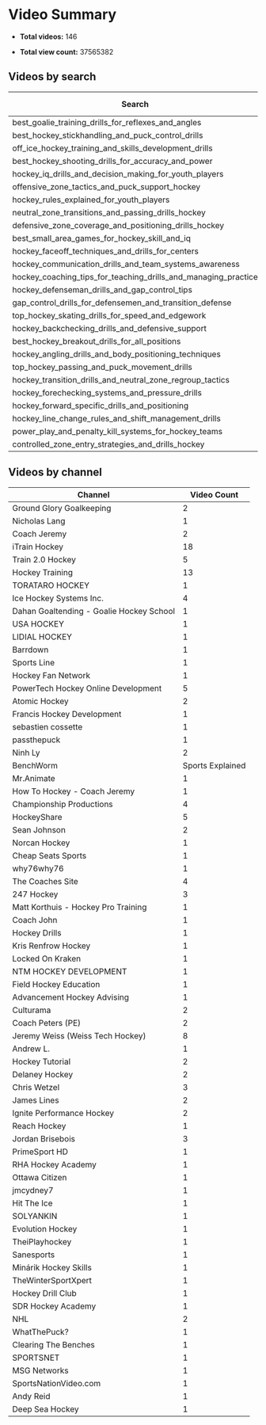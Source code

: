 # Video Summary

- **Total videos:** 146

- **Total view count:** 37565382


## Videos by search

| Search | Video Count |
|--------|-------------|
| best_goalie_training_drills_for_reflexes_and_angles | 2 |
| best_hockey_stickhandling_and_puck_control_drills | 10 |
| off_ice_hockey_training_and_skills_development_drills | 10 |
| best_hockey_shooting_drills_for_accuracy_and_power | 7 |
| hockey_iq_drills_and_decision_making_for_youth_players | 3 |
| offensive_zone_tactics_and_puck_support_hockey | 5 |
| hockey_rules_explained_for_youth_players | 5 |
| neutral_zone_transitions_and_passing_drills_hockey | 5 |
| defensive_zone_coverage_and_positioning_drills_hockey | 5 |
| best_small_area_games_for_hockey_skill_and_iq | 1 |
| hockey_faceoff_techniques_and_drills_for_centers | 8 |
| hockey_communication_drills_and_team_systems_awareness | 5 |
| hockey_coaching_tips_for_teaching_drills_and_managing_practice | 4 |
| hockey_defenseman_drills_and_gap_control_tips | 10 |
| gap_control_drills_for_defensemen_and_transition_defense | 5 |
| top_hockey_skating_drills_for_speed_and_edgework | 10 |
| hockey_backchecking_drills_and_defensive_support | 5 |
| best_hockey_breakout_drills_for_all_positions | 9 |
| hockey_angling_drills_and_body_positioning_techniques | 5 |
| top_hockey_passing_and_puck_movement_drills | 5 |
| hockey_transition_drills_and_neutral_zone_regroup_tactics | 5 |
| hockey_forechecking_systems_and_pressure_drills | 1 |
| hockey_forward_specific_drills_and_positioning | 3 |
| hockey_line_change_rules_and_shift_management_drills | 6 |
| power_play_and_penalty_kill_systems_for_hockey_teams | 10 |
| controlled_zone_entry_strategies_and_drills_hockey | 2 |

## Videos by channel

| Channel | Video Count |
|---------|-------------|
| Ground Glory Goalkeeping | 2 |
| Nicholas Lang | 1 |
| Coach Jeremy | 2 |
| iTrain Hockey | 18 |
| Train 2.0 Hockey | 5 |
| Hockey Training | 13 |
| TORATARO HOCKEY | 1 |
| Ice Hockey Systems Inc. | 4 |
| Dahan Goaltending - Goalie Hockey School | 1 |
| USA HOCKEY | 1 |
| LIDIAL HOCKEY | 1 |
| Barrdown | 1 |
| Sports Line | 1 |
| Hockey Fan Network | 1 |
| PowerTech Hockey Online Development | 5 |
| Atomic Hockey | 2 |
| Francis Hockey Development | 1 |
| sebastien cossette | 1 |
| passthepuck | 1 |
| Ninh Ly | 2 |
| BenchWorm | Sports Explained | 1 |
| Mr.Animate | 1 |
| How To Hockey - Coach Jeremy | 1 |
| Championship Productions | 4 |
| HockeyShare | 5 |
| Sean Johnson | 2 |
| Norcan Hockey | 1 |
| Cheap Seats Sports | 1 |
| why76why76 | 1 |
| The Coaches Site | 4 |
| 247 Hockey | 3 |
| Matt Korthuis - Hockey Pro Training | 1 |
| Coach John | 1 |
| Hockey Drills | 1 |
| Kris Renfrow Hockey | 1 |
| Locked On Kraken | 1 |
| NTM HOCKEY DEVELOPMENT | 1 |
| Field Hockey Education | 1 |
| Advancement Hockey Advising | 1 |
| Culturama | 2 |
| Coach Peters (PE) | 2 |
| Jeremy Weiss (Weiss Tech Hockey) | 8 |
| Andrew L. | 1 |
| Hockey Tutorial | 2 |
| Delaney Hockey | 2 |
| Chris Wetzel | 3 |
| James Lines | 2 |
| Ignite Performance Hockey | 2 |
| Reach Hockey | 1 |
| Jordan Brisebois | 3 |
| PrimeSport HD | 1 |
| RHA Hockey Academy | 1 |
| Ottawa Citizen | 1 |
| jmcydney7 | 1 |
| Hit The Ice | 1 |
| SOLYANKIN | 1 |
| Evolution Hockey | 1 |
| TheiPlayhockey | 1 |
| Sanesports | 1 |
| Minárik Hockey Skills | 1 |
| TheWinterSportXpert | 1 |
| Hockey Drill Club | 1 |
| SDR Hockey Academy  | 1 |
| NHL | 2 |
| WhatThePuck? | 1 |
| Clearing The Benches | 1 |
| SPORTSNET | 1 |
| MSG Networks | 1 |
| SportsNationVideo.com | 1 |
| Andy Reid | 1 |
| Deep Sea Hockey | 1 |